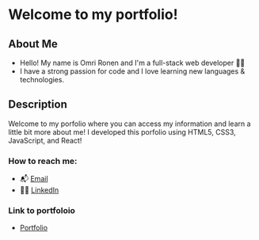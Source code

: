 # Welcome to my portfolio! 

## About Me 
- Hello! My name is Omri Ronen and I'm a full-stack web developer :technologist:
- I have a strong passion for code and I love learning new languages & technologies.

## Description 

Welcome to my porfolio where you can access my information and learn a little bit more about me! I developed this porfolio using HTML5, CSS3, JavaScript, and React!

### How to reach me:

- :mailbox_with_mail: [Email](omri.ronen4@gmail.com)
- :raising_hand_man:  [LinkedIn](https://www.linkedin.com/in/omri4/)

### Link to portfoloio

- [Portfolio](https://omrironen4.github.io/)
